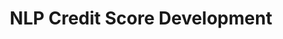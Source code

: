 ---
name: Brian Duke
email: With questions for industry mentors, email Suraj
photo: https://media.licdn.com/dms/image/C4E03AQHghE56JD5CFA/profile-displayphoto-shrink_400_400/0/1602268159665?e=1690416000&v=beta&t=g6CiiTt68AJplt3-AoA71EG-rdfzMxnwm96Z2wKISWQ
website: https://www.linkedin.com/in/brian-duke-07666a8/
domain: B18
title: NLP Credit Score Development
bio: "Brian Duke has been a data scientist for 22 years, working primarily in the Financial Services sector.  After graduating from UCSD with his BA in Math and MS in Stats, he has since worked at Capital One, FICO, SAS Institute, Bridgepoint Education, Accenture, Experian, Petal Card, and currently is the head of data science at Prism Data.  He holds 3 patents, with 11 pending.  Brian currently resides in Poway."
description: "One of the most widely used and little understood parts of the Financial Services industry is the credit score. In this course, students will work with transactional bank data to build statistical models for the purpose of assessing creditworthiness in the financial services industry. The course will take students through the life of a model development project, from data exploration, through model training and evaluation. Students will have the opportunity to work with both structured and unstructured data as they learn about the process and attributes that go into credit scores. Additionally, students will learn about the importance of model explainability and fairness."
summer: "The course will focus on translating data in your bank account eventually in a credit score.  In preparation for the course, it is recommended students familiarize themselves with NLP techniques for text classification.  We will be first building a model to categorize banking transactions, then using the categorized transactions to eventually build a credit score."
oldstudent: https://dsc180a.github.io/rethink_creditscore.github.io/
prerequisites:
time: TBD
style: 
seats: 8
tag: Language Models
industry: Prism Data
---